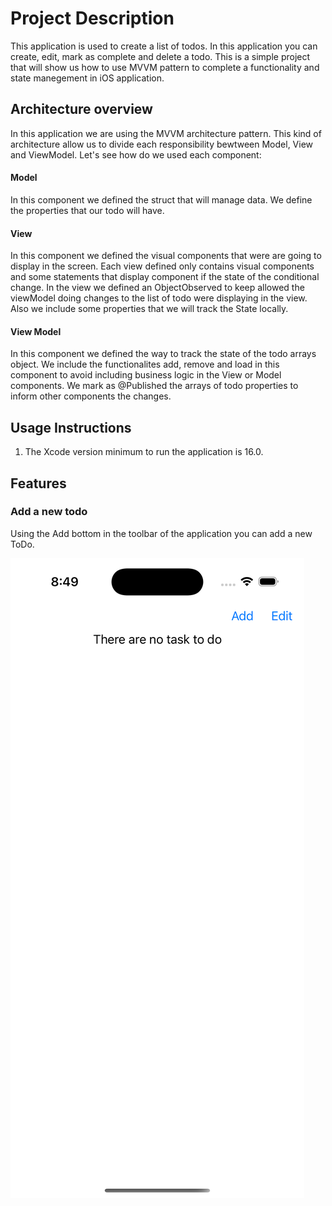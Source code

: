 # Project Description

This application is used to create a list of todos. In this application you can create, edit, mark as complete and delete a todo. This is a simple project that will show us how to use MVVM pattern to complete a functionality and state manegement in iOS application.

## Architecture overview

In this application we are using the MVVM architecture pattern. This kind of architecture allow us to divide each responsibility bewtween Model, View and ViewModel. Let's see how do we used each component:
#### Model
In this component we defined the struct that will manage data. We define the properties that our todo will have.

#### View
In this component we defined the visual components that were are going to display in the screen. Each view defined only contains visual components and some statements that display component if the state of the conditional change. In the view we defined an ObjectObserved to keep allowed the viewModel doing changes to the list of todo were displaying in the view. Also we include some properties that we will track the State locally.

#### View Model
In this component we defined the way to track the state of the todo arrays object. We include the functionalites add, remove and load in this component to avoid including business logic in the View or Model components. We mark as @Published the arrays of todo properties to inform other components the changes.

## Usage Instructions
1. The Xcode version minimum to run the application is 16.0.

## Features 
### Add a new todo
Using the Add bottom in the toolbar of the application you can add a new ToDo.

![Screenshot](./Documentation/AddTodoView.png)

